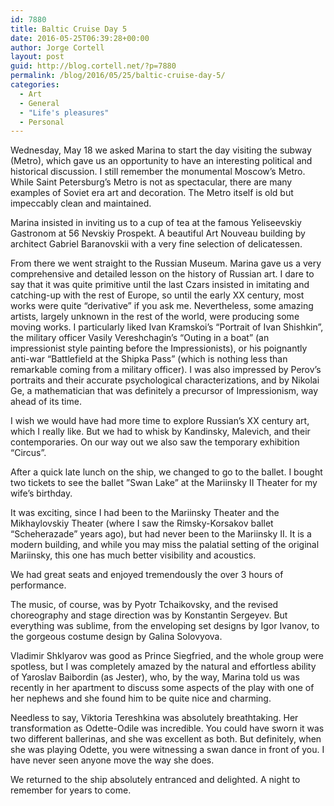 ```yaml
---
id: 7880
title: Baltic Cruise Day 5
date: 2016-05-25T06:39:28+00:00
author: Jorge Cortell
layout: post
guid: http://blog.cortell.net/?p=7880
permalink: /blog/2016/05/25/baltic-cruise-day-5/
categories:
  - Art
  - General
  - "Life's pleasures"
  - Personal
---
```

Wednesday, May 18 we asked Marina to start the day visiting the subway (Metro), which gave us an opportunity to have an interesting political and historical discussion. I still remember the monumental Moscow’s Metro. While Saint Petersburg’s Metro is not as spectacular, there are many examples of Soviet era art and decoration. The Metro itself is old but impeccably clean and maintained.

Marina insisted in inviting us to a cup of tea at the famous Yeliseevskiy Gastronom at 56 Nevskiy Prospekt. A beautiful Art Nouveau building by architect Gabriel Baranovskii with a very fine selection of delicatessen.

From there we went straight to the Russian Museum. Marina gave us a very comprehensive and detailed lesson on the history of Russian art. I dare to say that it was quite primitive until the last Czars insisted in imitating and catching-up with the rest of Europe, so until the early XX century, most works were quite “derivative” if you ask me. Nevertheless, some amazing artists, largely unknown in the rest of the world, were producing some moving works. I particularly liked Ivan Kramskoi’s “Portrait of Ivan Shishkin”, the military officer Vasily Vereshchagin’s “Outing in a boat” (an impressionist style painting before the Impressionists), or his poignantly anti-war &#8220;Battlefield at the Shipka Pass&#8221; (which is nothing less than remarkable coming from a military officer). I was also impressed by Perov’s portraits and their accurate psychological characterizations, and by Nikolai Ge, a mathematician that was definitely a precursor of Impressionism, way ahead of its time.

I wish we would have had more time to explore Russian’s XX century art, which I really like. But we had to whisk by Kandinsky, Malevich, and their contemporaries. On our way out we also saw the temporary exhibition &#8220;Circus&#8221;.

After a quick late lunch on the ship, we changed to go to the ballet. I bought two tickets to see the ballet ”Swan Lake” at the Mariinsky II Theater for my wife’s birthday.

It was exciting, since I had been to the Mariinsky Theater and the Mikhaylovskiy Theater (where I saw the Rimsky-Korsakov ballet &#8220;Scheherazade&#8221; years ago), but had never been to the Mariinsky II. It is a modern building, and while you may miss the palatial setting of the original Mariinsky, this one has much better visibility and acoustics.

We had great seats and enjoyed tremendously the over 3 hours of performance.

The music, of course, was by Pyotr Tchaikovsky, and the revised choreography and stage direction was by Konstantin Sergeyev. But everything was sublime, from the enveloping set designs by Igor Ivanov, to the gorgeous costume design by Galina Solovyova.

Vladimir Shklyarov was good as Prince Siegfried, and the whole group were spotless, but I was completely amazed by the natural and effortless ability of Yaroslav Baibordin (as Jester), who, by the way, Marina told us was recently in her apartment to discuss some aspects of the play with one of her nephews and she found him to be quite nice and charming.

Needless to say, Viktoria Tereshkina was absolutely breathtaking. Her transformation as Odette-Odile was incredible. You could have sworn it was two different ballerinas, and she was excellent as both. But definitely, when she was playing Odette, you were witnessing a swan dance in front of you. I have never seen anyone move the way she does.

We returned to the ship absolutely entranced and delighted. A night to remember for years to come.